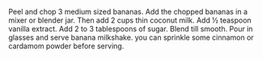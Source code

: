 Peel and chop 3 medium sized bananas. Add the chopped bananas in a mixer or blender jar.
Then add 2 cups thin coconut milk.
Add ½ teaspoon vanilla extract.
Add 2 to 3 tablespoons of sugar.
Blend till smooth.
Pour in glasses and serve banana milkshake. you can sprinkle some cinnamon or cardamom powder before serving.